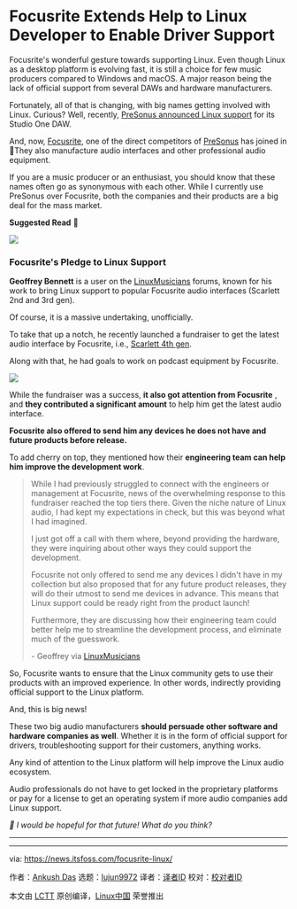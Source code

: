 [#]: subject: "Focusrite Extends Help to Linux Developer to Enable Driver Support"
[#]: via: "https://news.itsfoss.com/focusrite-linux/"
[#]: author: "Ankush Das https://news.itsfoss.com/author/ankush/"
[#]: collector: "lujun9972/lctt-scripts-1693450080"
[#]: translator: " "
[#]: reviewer: " "
[#]: publisher: " "
[#]: url: " "

Focusrite Extends Help to Linux Developer to Enable Driver Support
======
Focusrite's wonderful gesture towards supporting Linux.
Even though Linux as a desktop platform is evolving fast, it is still a choice for few music producers compared to Windows and macOS. A major reason being the lack of official support from several DAWs and hardware manufacturers.

Fortunately, all of that is changing, with big names getting involved with Linux. Curious? Well, recently, [PreSonus announced Linux support][1] for its Studio One DAW.

And, now, [Focusrite][2], one of the direct competitors of [PreSonus][3] has joined in 🤩They also manufacture audio interfaces and other professional audio equipment.

If you are a music producer or an enthusiast, you should know that these names often go as synonymous with each other. While I currently use PreSonus over Focusrite, both the companies and their products are a big deal for the mass market.

**Suggested Read** 📖

![][4]

### Focusrite's Pledge to Linux Support

**Geoffrey Bennett** is a user on the [LinuxMusicians][5] forums, known for his work to bring Linux support to popular Focusrite audio interfaces (Scarlett 2nd and 3rd gen).

Of course, it is a massive undertaking, unofficially.

To take that up a notch, he recently launched a fundraiser to get the latest audio interface by Focusrite, i.e., [Scarlett 4th gen][6].

Along with that, he had goals to work on podcast equipment by Focusrite.

![][7]

While the fundraiser was a success, **it also got attention from Focusrite** , and **they contributed a significant amount** to help him get the latest audio interface.

**Focusrite also offered to send him any devices he does not have and future products before release.**

To add cherry on top, they mentioned how their **engineering team can help him improve the development work**.

> While I had previously struggled to connect with the engineers or management at Focusrite, news of the overwhelming response to this fundraiser reached the top tiers there. Given the niche nature of Linux audio, I had kept my expectations in check, but this was beyond what I had imagined.
>
> I just got off a call with them where, beyond providing the hardware, they were inquiring about other ways they could support the development.
>
> Focusrite not only offered to send me any devices I didn't have in my collection but also proposed that for any future product releases, they will do their utmost to send me devices in advance. This means that Linux support could be ready right from the product launch!
>
> Furthermore, they are discussing how their engineering team could better help me to streamline the development process, and eliminate much of the guesswork.
>
> \- Geoffrey via [LinuxMusicians][8]

So, Focusrite wants to ensure that the Linux community gets to use their products with an improved experience. In other words, indirectly providing official support to the Linux platform.

And, this is big news!

These two big audio manufacturers **should persuade other software and hardware companies as well**. Whether it is in the form of official support for drivers, troubleshooting support for their customers, anything works.

Any kind of attention to the Linux platform will help improve the Linux audio ecosystem.

Audio professionals do not have to get locked in the proprietary platforms or pay for a license to get an operating system if more audio companies add Linux support.

_💬 I would be hopeful for that future! What do you think?_

* * *

--------------------------------------------------------------------------------

via: https://news.itsfoss.com/focusrite-linux/

作者：[Ankush Das][a]
选题：[lujun9972][b]
译者：[译者ID](https://github.com/译者ID)
校对：[校对者ID](https://github.com/校对者ID)

本文由 [LCTT](https://github.com/LCTT/TranslateProject) 原创编译，[Linux中国](https://linux.cn/) 荣誉推出

[a]: https://news.itsfoss.com/author/ankush/
[b]: https://github.com/lujun9972
[1]: https://news.itsfoss.com/studio-one-linux/
[2]: https://focusrite.com/
[3]: https://www.presonus.com/
[4]: https://itsfoss.com/content/images/size/w256h256/2022/12/android-chrome-192x192.png
[5]: https://linuxmusicians.com/
[6]: https://focusrite.com/scarlett/4th-generation
[7]: https://news.itsfoss.com/content/images/2023/10/go-fund-me-focusrite.jpg
[8]: https://linuxmusicians.com/viewtopic.php?t=26173&start=15
